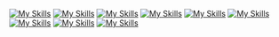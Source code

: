 [![My Skills](https://skillicons.dev/icons?i=ts&perline=3)](https://skillicons.dev)
[![My Skills](https://skillicons.dev/icons?i=js&perline=3)](https://skillicons.dev)
[![My Skills](https://skillicons.dev/icons?i=html&perline=3)](https://skillicons.dev)
[![My Skills](https://skillicons.dev/icons?i=github&perline=3)](https://skillicons.dev)
[![My Skills](https://skillicons.dev/icons?i=git&perline=3)](https://skillicons.dev)
[![My Skills](https://skillicons.dev/icons?i=docker&perline=3)](https://skillicons.dev)
[![My Skills](https://skillicons.dev/icons?i=bash&perline=3)](https://skillicons.dev)
[![My Skills](https://skillicons.dev/icons?i=css&perline=3)](https://skillicons.dev)
[![My Skills](https://skillicons.dev/icons?i=cloudflare&perline=3)](https://skillicons.dev)

